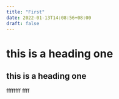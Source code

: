 ```yaml
---
title: "First"
date: 2022-01-13T14:08:56+08:00
draft: false
---
```


# this is a heading one
## this is a heading one

ffffffff ffff